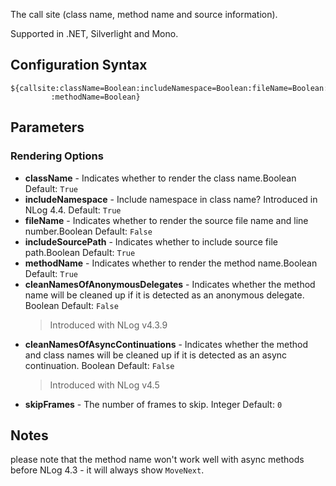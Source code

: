 The call site (class name, method name and source information). 

Supported in .NET, Silverlight and Mono.

## Configuration Syntax
```
${callsite:className=Boolean:includeNamespace=Boolean:fileName=Boolean:includeSourcePath=Boolean
         :methodName=Boolean}
```

## Parameters
### Rendering Options
* **className** - Indicates whether to render the class name.Boolean Default: `True`
* **includeNamespace** - Include namespace in class name? Introduced in NLog 4.4. Default: `True`
* **fileName** - Indicates whether to render the source file name and line number.Boolean Default: `False`
* **includeSourcePath** - Indicates whether to include source file path.Boolean Default: `True`
* **methodName** - Indicates whether to render the method name.Boolean Default: `True`
* **cleanNamesOfAnonymousDelegates** - Indicates whether the method name will be cleaned up if it is detected as an anonymous delegate. Boolean Default: `False`
  > Introduced with NLog v4.3.9
* **cleanNamesOfAsyncContinuations** - Indicates whether the method and class names will be cleaned up if it is detected as an async continuation. Boolean Default: `False`
  > Introduced with NLog v4.5
* **skipFrames** - The number of frames to skip. Integer Default: `0`

## Notes
please note that the method name won't work well with async methods before NLog 4.3 - it will always show `MoveNext`. 